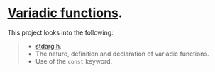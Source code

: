 # [**Variadic functions**](https://alx-intranet.hbtn.io/projects/227 "ALX-Holberton").

This project looks into the following: 
> * [stdarg.h](https://linux.die.net/man/3/stdarg "man stdarg(3)").
> * The nature, definition and declaration of variadic functions.
> * Use of the `const` keyword.
